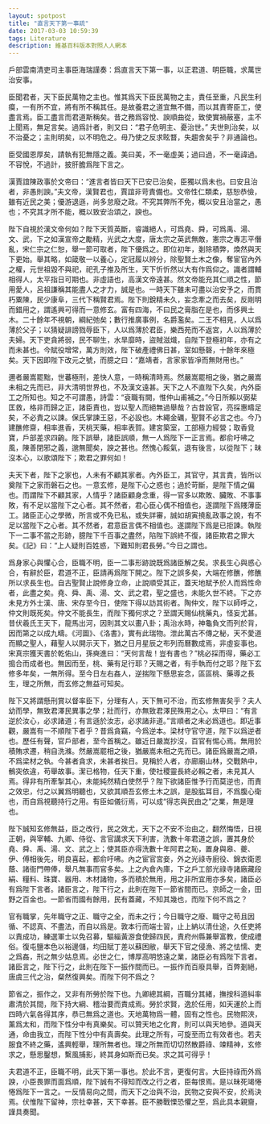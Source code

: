 ```yaml
---
layout: spotpost
title: "直言天下第一事疏"
date: 2017-03-03 10:59:39
tags: Literature
description: 維基百科版本對照人人網本
---
```


戶部雲南清吏司主事臣海瑞謹奏：爲直言天下第一事，以正君道、明臣職，求萬世治安事。

臣聞君者，天下臣民萬物之主也。惟其爲天下臣民萬物之主，責任至重，凡民生利瘼，一有所不宜，將有所不稱其任。是故養君之道宜無不備，而以其責寄臣工，使盡言焉。臣工盡言而君道斯稱矣。昔之務爲容悅、諛順曲從，致使實禍蔽塞，主不上聞焉，無足言矣。過爲計者，則又曰：“君子危明主、憂治世。” 夫世則治矣，以不治憂之；主則明矣，以不明危之。毋乃使之反求眩瞀，失趨舍矣乎？非通論也。

臣受國恩厚矣，請執有犯無隱之義。美曰美，不一毫虛美；過曰過，不一毫諱過。不容悅，不過計，披肝膽爲陛下言之。

漢賈誼陳政事於文帝曰：“進言者皆曰天下已安已治矣，臣獨以爲未也。曰安且治者，非愚則諛。”夫文帝，漢賢君也，賈誼非苛責備也。文帝性仁類柔，慈恕恭儉，雖有近民之美；優游退遜，尚多怠廢之政。不究其弊所不免，概以安且治當之，愚也；不究其才所不能，概以致安治頌之，諛也。

陛下自視於漢文帝何如？陛下天質英斷，睿識絕人，可爲堯、舜，可爲禹、湯、文、武，下之如漢宣帝之勵精，光武之大度，唐太宗之英武無敵，憲宗之專志平僭亂，宋仁宗之仁恕，舉一節可取者，陛下優爲之。即位初年，剗除積弊，煥然與天下更始。舉其略，如箴敬一以養心，定冠履以辨分，除聖賢土木之像，奪宦官內外之權，元世祖毀不與祀，祀孔子推及所生，天下忻忻然以大有作爲仰之。識者謂輔相得人，太平指日可期也。非虛語也，高漢文帝遠甚。然文帝能充其仁順之性，節用愛人，呂祖謙稱其能盡人之才力，誠是也。一時天下雖未可盡以治安予之，而貫朽粟陳，民少康阜，三代下稱賢君焉。陛下則銳精未久，妄念牽之而去矣，反剛明而錯用之，謂遙興可得而一意修玄。富有四海，不曰民之膏脂在是也，而侈興土木。二十餘年不視朝，綱紀弛矣；數行推廣事例，名爵濫矣。二王不相見，人以爲薄於父子；以猜疑誹謗戮辱臣下，人以爲薄於君臣，樂西苑而不返宮，人以爲薄於夫婦。天下吏貪將弱，民不聊生，水旱靡時，盜賊滋熾，自陛下登極初年，亦有之而未甚也。今賦役增常，萬方則效，陛下破產禮佛日甚，室如懸磬，十餘年來極矣。天下因即陛下改元之號，而臆之曰：“嘉靖者，言家家皆凈而無財用也。”

邇者嚴嵩罷黜，世蕃極刑，差快人意，一時稱清時焉。然嚴嵩罷相之後，猶之嚴嵩未相之先而已，非大清明世界也，不及漢文遠甚。天下之人不直陛下久矣，內外臣工之所知也。知之不可謂愚，詩雲：“袞職有闕，惟仲山甫補之。”今日所賴以弼棐匡救，格非而歸之正，諸臣責也，豈以聖人而絕無過舉哉？古昔設官，亮採惠疇足矣，不必責之以諫。保氏掌諫王惡，不必設也。木繩金礪，聖賢不必言之也。今乃建醮修齋，相率進香，天桃天藥，相率表賀。建宮築室，工部極力經營；取香覓寶，戶部差求四齣。陛下誤舉，諸臣誤順，無一人爲陛下一正言焉。都俞吁咈之風，陳善閉邪之義，邈無聞矣，諛之甚也。然愧心餒氣，退有後言，以從陛下；昧沒本心，以歌頌陛下；欺君之罪何如！

夫天下者，陛下之家也，人未有不顧其家者。內外臣工，其官守，其言責，皆所以奠陛下之家而磐石之也。一意玄修，是陛下心之惑也；過於苛斷，是陛下情之偏也。而謂陛下不顧其家，人情乎？諸臣顧身念重，得一官多以欺敗、臟敗、不事事敗，有不足以當陛下之心者。其不然者，君心臣心偶不相值也，遂謂陛下爲賤薄臣工。諸臣正心之學微，所言或不免已私，或失詳審，誠如胡寅撓亂政事之說，有不足以當陛下之心者。其不然者，君意臣言偶不相值也。遂謂陛下爲是已拒諫。執陛下一二事不當之形跡，臆陛下千百事之盡然，陷陛下誤終不復，諸臣欺君之罪大矣。《記》曰：“上人疑則百姓惑，下難知則君長勞。”今日之謂也。

爲身家心與懼心合，臣職不明，臣一二事形跡說既爲諸臣解之矣。求長生心與惑心合，有辭於臣，君道不正，臣請再爲陛下開之。陛下之誤多矣，大端在修醮，修醮所以求長生也。自古聖賢止說修身立命，止說順受其正，蓋天地賦予於人而爲性命者，此盡之矣。堯、舜、禹、湯、文、武之君，聖之盛也，未能久世不終。下之亦未見方外士漢、唐、宋存至今日，使陛下得以訪其術者。陶仲文，陛下以師呼之，仲文則既死矣。仲文不能長生，而陛下獨何求之？至謂天賜仙桃藥丸，怪妄尤甚。昔伏羲氏王天下，龍馬出河，因則其文以畫八卦；禹治水時，神龜負文而列於背，因而第之以成九疇。《河圖》、《洛書》，實有此瑞物。泄此萬古不傳之秘，天不愛道而顯之聖人，藉聖人以開示天下，猶之日月星辰之布列而曆數成焉，非虛妄事也。宋真宗獲天書於乾佑山，孫奭進曰：“天何言哉！豈有書也？”桃必採而得，藥必工搗合而成者也。無因而至，桃、藥有足行耶？天賜之者，有手執而付之耶？陛下玄修多年矣，一無所得。至今日左右姦人，逆揣陛下懸思妄念，區區桃、藥導之長生，理之所無，而玄修之無益可知矣。

陛下又將謂懸刑賞以督率臣下，分理有人，天下無可不治，而玄修無害矣乎？夫人幼而學，無致君澤民異事之學；壯而行，亦無致君澤民殊用之心。太甲曰：“有言逆於汝心，必求諸道；有言遜於汝志，必求諸非道。”言順者之未必爲道也。即近事觀，嚴嵩有一不順陛下者乎？昔爲貪竊，今爲逆本。梁材守官守道，陛下以爲逆者也。歷任有聲，官戶部者，至今首稱之。雖近日嚴嵩抄沒，百官有惕心焉。無用於積賄求遷，稍自洗滌。然嚴嵩罷相之後，猶嚴嵩未相之先而已。諸臣爲嚴嵩之順，不爲梁材之執。今甚者貪求，未甚者挨日。見稱於人者，亦廊廟山林，交戰熱中，鶻突依違，苟舉故事。潔已格物，任天下重，使社稷靈長終必賴之者，未見其人焉。得非有所牽掣其心，未能純然精白使然乎？陛下欲諸臣惟予行而莫逆也，而責之效忠，付之以翼爲明聽也，又欲其順吾玄修土木之誤，是股肱耳目，不爲腹心衛也，而自爲視聽持行之用。有臣如儀衍焉，可以成“得志與民由之”之業，無是理也。

陛下誠知玄修無益，臣之改行，民之效尤，天下之不安不治由之，翻然悔悟，日視正朝，與宰輔、九卿、侍從、言官講求天下利害，洗數十年君道之誤，置其身於堯、舜、禹、湯、文、武之上；使其臣亦得洗數十年阿君之恥，置身與皋、夔、伊、傅相後先，明良喜起，都俞吁咈。內之宦官宮妾，外之光祿寺廚役、錦衣衛恩蔭、諸衙門帶俸，舉凡無事而官多矣。上之內倉內庫，下之戶工部光祿寺諸廠藏段絹、糧料、珠寶、器用、木材諸物，多而積於無用，用之非所宜用亦多矣，諸臣必有爲陛下言者。諸臣言之，陛下行之，此則在陛下一節省間而已。京師之一金，田野之百金也。一節省而國有餘用，民有蓋藏，不知其幾也，而陛下何不爲之？

官有職掌，先年職守之正、職守之全，而未之行；今日職守之廢、職守之苟且因循、不認真、不盡法，而自以爲是。敦本行而端士習，止上納以清仕途，久任吏將以責成功，練選軍士以免召募，驅緇黃游食使歸四民，責府州縣兼舉富教，使成禮俗。復屯鹽本色以裕邊儲，均田賦丁差以蘇困敝，舉天下官之侵漁、將之怯懦、吏之爲姦，刑之無少姑息焉。必世之仁，博厚高明悠遠之業，諸臣必有爲陛下言者。諸臣言之，陛下行之，此則在陛下一振作間而已。一振作而百廢具舉，百弊剗絕，唐虞三代之治，粲然復興矣。而陛下何不爲之？

節省之，振作之，又非有所勞於陛下也。九卿總其綱，百職分其緒，撫按科道糾率肅清於其間，陛下持大綱、稽治要而責成焉。勞於求賢，逸於任用，如天運於上而四時六氣各得其序，恭已無爲之道也。天地萬物爲一體，固有之性也。民物熙浹，薰爲太和，而陛下性分中有真樂矣。可以贊天地之化育，則可以與天地參。道與天通，命由我立，而陛下性分中有真壽矣。此理之所有，可旋至而立有效者也。若夫服食不終之藥，遙興輕舉，理所無者也。理之所無而切切然散爵祿、竦精神，玄修求之，懸思鑿想，繫風捕影，終其身如斯而已矣。求之其可得乎！

夫君道不正，臣職不明，此天下第一事也。於此不言，更復何言。大臣持祿而外爲諛，小臣畏罪而面爲順，陛下誠有不得知而改之行之者，臣每恨焉。是以昧死竭惓惓爲陛下一言之。一反情易向之間，而天下之治與不治，民物之安與不安，於焉決焉。伏惟陛下留神，宗社幸甚，天下幸甚。臣不勝戰慄恐懼之至，爲此具本親齎，謹具奏聞。
